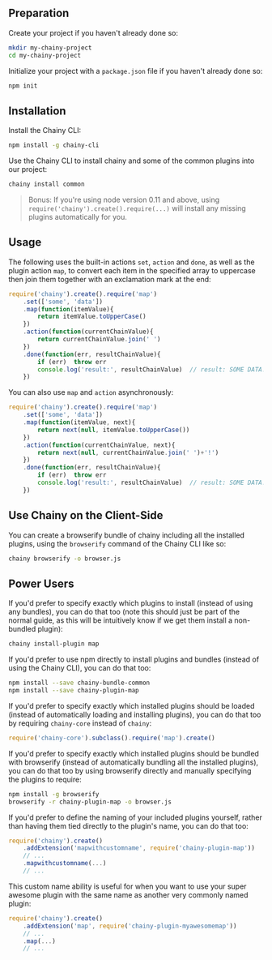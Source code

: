 ## Preparation

Create your project if you haven't already done so:

``` bash
mkdir my-chainy-project
cd my-chainy-project
```

Initialize your project with a `package.json` file if you haven't already done so:

``` bash
npm init
```


## Installation

Install the Chainy CLI:

``` bash
npm install -g chainy-cli
```

Use the Chainy CLI to install chainy and some of the common plugins into our project:

``` bash
chainy install common
```

> Bonus: If you're using node version 0.11 and above, using `require('chainy').create().require(...)` will install any missing plugins automatically for you.


## Usage

The following uses the built-in actions `set`, `action` and `done`, as well as the plugin action `map`, to convert each item in the specified array to uppercase then join them together with an exclamation mark at the end:

``` javascript
require('chainy').create().require('map')
    .set(['some', 'data'])
    .map(function(itemValue){
        return itemValue.toUpperCase()
    })
    .action(function(currentChainValue){
        return currentChainValue.join(' ')
    })
    .done(function(err, resultChainValue){
        if (err)  throw err
        console.log('result:', resultChainValue)  // result: SOME DATA!
    })
```

You can also use `map` and `action` asynchronously:

``` javascript
require('chainy').create().require('map')
    .set(['some', 'data'])
    .map(function(itemValue, next){
        return next(null, itemValue.toUpperCase())
    })
    .action(function(currentChainValue, next){
        return next(null, currentChainValue.join(' ')+'!')
    })
    .done(function(err, resultChainValue){
        if (err)  throw err
        console.log('result:', resultChainValue)  // result: SOME DATA!
    })
```



## Use Chainy on the Client-Side

You can create a browserify bundle of chainy including all the installed plugins, using the `browserify` command of the Chainy CLI like so:

``` bash
chainy browserify -o browser.js
```


## Power Users

If you'd prefer to specify exactly which plugins to install (instead of using any bundles), you can do that too (note this should just be part of the normal guide, as this will be intuitively know if we get them install a non-bundled plugin):

``` bash
chainy install-plugin map
```

If you'd prefer to use npm directly to install plugins and bundles (instead of using the Chainy CLI), you can do that too:

``` bash
npm install --save chainy-bundle-common
npm install --save chainy-plugin-map
```

If you'd prefer to specify exactly which installed plugins should be loaded (instead of automatically loading and installing plugins), you can do that too by requiring `chainy-core` instead of `chainy`:

``` javascript
require('chainy-core').subclass().require('map').create()
```

If you'd prefer to specify exactly which installed plugins should be bundled with browserify (instead of automatically bundling all the installed plugins), you can do that too by using browserify directly and manually specifying the plugins to require:

``` bash
npm install -g browserify
browserify -r chainy-plugin-map -o browser.js
```

If you'd prefer to define the naming of your included plugins yourself, rather than having them tied directly to the plugin's name, you can do that too:

``` javascript
require('chainy').create()
    .addExtension('mapwithcustomname', require('chainy-plugin-map'))
    // ...
    .mapwithcustomname(...)
    // ...
```

This custom name ability is useful for when you want to use your super awesome plugin with the same name as another very commonly named plugin:

``` javascript
require('chainy').create()
    .addExtension('map', require('chainy-plugin-myawesomemap'))
    // ...
    .map(...)
    // ...
```